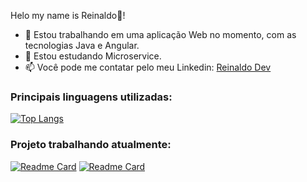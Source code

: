Helo my name is Reinaldo👋!

- 🔭 Estou trabalhando em uma aplicação Web no momento, com as tecnologias Java e Angular.
- 🌱 Estou estudando Microservice.
- 📫 Você pode me contatar pelo meu Linkedin: <a href="https://www.linkedin.com/in/reinaldosilvadev/">Reinaldo Dev<a/>

### Principais linguagens utilizadas:
[![Top Langs](https://github-readme-stats.vercel.app/api/top-langs/?username=reinaldo44&layout=donut)](https://github.com/anuraghazra/github-readme-stats)

### Projeto trabalhando atualmente:
[![Readme Card](https://github-readme-stats.vercel.app/api/pin/?username=reinaldo44&repo=question-back)](https://github.com/Reinaldo44/question-back.git)
[![Readme Card](https://github-readme-stats.vercel.app/api/pin/?username=reinaldo44&repo=questions-front)](https://github.com/Reinaldo44/questions-front.git)
